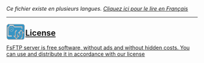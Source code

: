 <i>Ce fichier existe en plusieurs langues. <a href="LICENCE.md"><u>Cliquez ici pour le lire en Français</i></a></i>

<hr>
<img src="img/touchicon.png" hight="50" width="50" alt="FsFTP Server" title="FsFTP Server" align="left">
<h2>License</h2>
FsFTP server is free <u>software, without ads and without hidden costs</u>. You can use and distribute it in accordance with our <a href="https://worddev.com/?f=conditions&l=en"><u>license</u></a><br><br>

